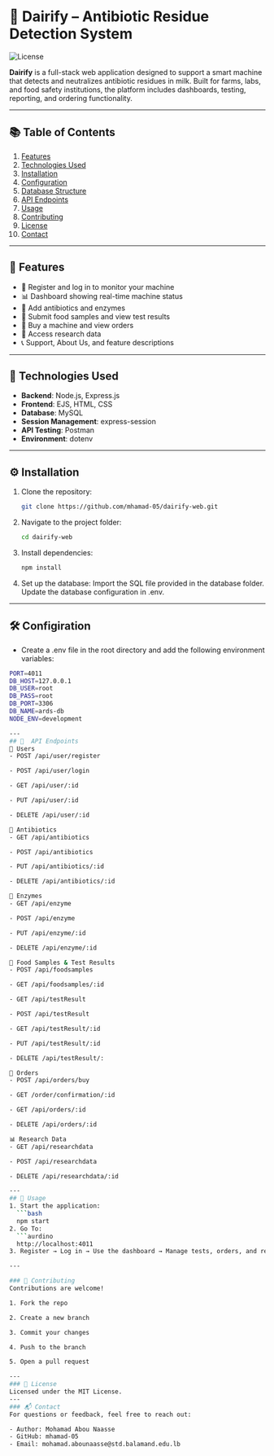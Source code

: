# 🧪 Dairify – Antibiotic Residue Detection System

![License](https://img.shields.io/badge/license-MIT-green.svg)

**Dairify** is a full-stack web application designed to support a smart machine that detects and neutralizes antibiotic residues in milk. Built for farms, labs, and food safety institutions, the platform includes dashboards, testing, reporting, and ordering functionality.

---

## 📚 Table of Contents

1. [Features](#features)  
2. [Technologies Used](#technologies-used)  
3. [Installation](#installation)  
4. [Configuration](#configuration)  
5. [Database Structure](#database-structure)  
6. [API Endpoints](#api-endpoints)  
7. [Usage](#usage)  
8. [Contributing](#contributing)  
9. [License](#license)  
10. [Contact](#contact)

---

## 🌟 Features

- 🧪 Register and log in to monitor your machine
- 📊 Dashboard showing real-time machine status
- 💉 Add antibiotics and enzymes
- 🔬 Submit food samples and view test results
- 🧾 Buy a machine and view orders
- 🧠 Access research data
- 📞 Support, About Us, and feature descriptions

---

## 🧰 Technologies Used

- **Backend**: Node.js, Express.js  
- **Frontend**: EJS, HTML, CSS  
- **Database**: MySQL  
- **Session Management**: express-session  
- **API Testing**: Postman  
- **Environment**: dotenv  

---

## ⚙️ Installation

1. Clone the repository:

   ```bash
   git clone https://github.com/mhamad-05/dairify-web.git
2. Navigate to the project folder:
   ```bash
   cd dairify-web 
3. Install dependencies:
   ```bash
   npm install
4. Set up the database:
Import the SQL file provided in the database folder.
 Update the database configuration in .env.

 ---
 ## 🛠️ Configiration
 - Create a .env file in the root directory and add the following environment variables:
 ```bash
PORT=4011
DB_HOST=127.0.0.1
DB_USER=root
DB_PASS=root
DB_PORT=3306
DB_NAME=ards-db
NODE_ENV=development

---
## 📡  API Endpoints
🔐 Users
- POST /api/user/register

- POST /api/user/login

- GET /api/user/:id

- PUT /api/user/:id

- DELETE /api/user/:id

💊 Antibiotics
- GET /api/antibiotics

- POST /api/antibiotics

- PUT /api/antibiotics/:id

- DELETE /api/antibiotics/:id

🧬 Enzymes
- GET /api/enzyme

- POST /api/enzyme

- PUT /api/enzyme/:id

- DELETE /api/enzyme/:id

🧫 Food Samples & Test Results
- POST /api/foodsamples

- GET /api/foodsamples/:id

- GET /api/testResult

- POST /api/testResult

- GET /api/testResult/:id

- PUT /api/testResult/:id

- DELETE /api/testResult/:

🧾 Orders
- POST /api/orders/buy

- GET /order/confirmation/:id

- GET /api/orders/:id

- DELETE /api/orders/:id

📊 Research Data
- GET /api/researchdata

- POST /api/researchdata

- DELETE /api/researchdata/:id

---
## 🚀 Usage
1. Start the application:
   ```bash
   npm start
2. Go To:
   ```aurdino
   http://localhost:4011
3. Register → Log in → Use the dashboard → Manage tests, orders, and research.

---

### 🤝 Contributing
Contributions are welcome!

1. Fork the repo

2. Create a new branch

3. Commit your changes

4. Push to the branch

5. Open a pull request

---
### 📄 License
Licensed under the MIT License.
---
### 📬 Contact
For questions or feedback, feel free to reach out:

- Author: Mohamad Abou Naasse
- GitHub: mhamad-05
- Email: mohamad.abounaasse@std.balamand.edu.lb